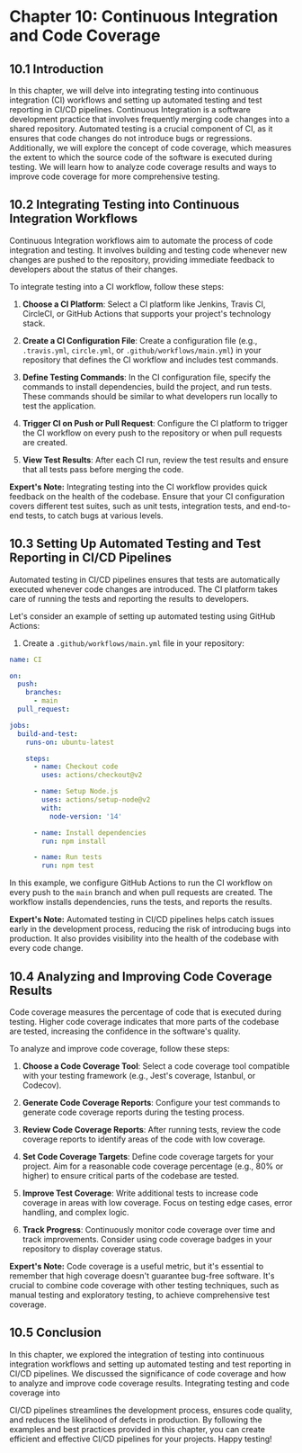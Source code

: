 # Chapter 10: Continuous Integration and Code Coverage

## 10.1 Introduction

In this chapter, we will delve into integrating testing into continuous integration (CI) workflows and setting up automated testing and test reporting in CI/CD pipelines. Continuous Integration is a software development practice that involves frequently merging code changes into a shared repository. Automated testing is a crucial component of CI, as it ensures that code changes do not introduce bugs or regressions. Additionally, we will explore the concept of code coverage, which measures the extent to which the source code of the software is executed during testing. We will learn how to analyze code coverage results and ways to improve code coverage for more comprehensive testing.

## 10.2 Integrating Testing into Continuous Integration Workflows

Continuous Integration workflows aim to automate the process of code integration and testing. It involves building and testing code whenever new changes are pushed to the repository, providing immediate feedback to developers about the status of their changes.

To integrate testing into a CI workflow, follow these steps:

1. **Choose a CI Platform**: Select a CI platform like Jenkins, Travis CI, CircleCI, or GitHub Actions that supports your project's technology stack.

2. **Create a CI Configuration File**: Create a configuration file (e.g., `.travis.yml`, `circle.yml`, or `.github/workflows/main.yml`) in your repository that defines the CI workflow and includes test commands.

3. **Define Testing Commands**: In the CI configuration file, specify the commands to install dependencies, build the project, and run tests. These commands should be similar to what developers run locally to test the application.

4. **Trigger CI on Push or Pull Request**: Configure the CI platform to trigger the CI workflow on every push to the repository or when pull requests are created.

5. **View Test Results**: After each CI run, review the test results and ensure that all tests pass before merging the code.

**Expert's Note:** Integrating testing into the CI workflow provides quick feedback on the health of the codebase. Ensure that your CI configuration covers different test suites, such as unit tests, integration tests, and end-to-end tests, to catch bugs at various levels.

## 10.3 Setting Up Automated Testing and Test Reporting in CI/CD Pipelines

Automated testing in CI/CD pipelines ensures that tests are automatically executed whenever code changes are introduced. The CI platform takes care of running the tests and reporting the results to developers.

Let's consider an example of setting up automated testing using GitHub Actions:

1. Create a `.github/workflows/main.yml` file in your repository:

```yaml
name: CI

on:
  push:
    branches:
      - main
  pull_request:

jobs:
  build-and-test:
    runs-on: ubuntu-latest

    steps:
      - name: Checkout code
        uses: actions/checkout@v2

      - name: Setup Node.js
        uses: actions/setup-node@v2
        with:
          node-version: '14'

      - name: Install dependencies
        run: npm install

      - name: Run tests
        run: npm test
```

In this example, we configure GitHub Actions to run the CI workflow on every push to the `main` branch and when pull requests are created. The workflow installs dependencies, runs the tests, and reports the results.

**Expert's Note:** Automated testing in CI/CD pipelines helps catch issues early in the development process, reducing the risk of introducing bugs into production. It also provides visibility into the health of the codebase with every code change.

## 10.4 Analyzing and Improving Code Coverage Results

Code coverage measures the percentage of code that is executed during testing. Higher code coverage indicates that more parts of the codebase are tested, increasing the confidence in the software's quality.

To analyze and improve code coverage, follow these steps:

1. **Choose a Code Coverage Tool**: Select a code coverage tool compatible with your testing framework (e.g., Jest's coverage, Istanbul, or Codecov).

2. **Generate Code Coverage Reports**: Configure your test commands to generate code coverage reports during the testing process.

3. **Review Code Coverage Reports**: After running tests, review the code coverage reports to identify areas of the code with low coverage.

4. **Set Code Coverage Targets**: Define code coverage targets for your project. Aim for a reasonable code coverage percentage (e.g., 80% or higher) to ensure critical parts of the codebase are tested.

5. **Improve Test Coverage**: Write additional tests to increase code coverage in areas with low coverage. Focus on testing edge cases, error handling, and complex logic.

6. **Track Progress**: Continuously monitor code coverage over time and track improvements. Consider using code coverage badges in your repository to display coverage status.

**Expert's Note:** Code coverage is a useful metric, but it's essential to remember that high coverage doesn't guarantee bug-free software. It's crucial to combine code coverage with other testing techniques, such as manual testing and exploratory testing, to achieve comprehensive test coverage.

## 10.5 Conclusion

In this chapter, we explored the integration of testing into continuous integration workflows and setting up automated testing and test reporting in CI/CD pipelines. We discussed the significance of code coverage and how to analyze and improve code coverage results. Integrating testing and code coverage into

 CI/CD pipelines streamlines the development process, ensures code quality, and reduces the likelihood of defects in production. By following the examples and best practices provided in this chapter, you can create efficient and effective CI/CD pipelines for your projects. Happy testing!